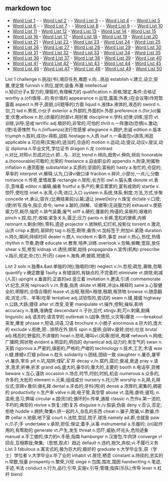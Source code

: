 ## **markdown toc**  
- [Word List 1](#word-list-1) - - [Word List 2](#word-list-2) - - [Word List 3](#word-list-3) - - [Word List 4](#word-list-4) - - [Word List 5](#word-list-5)
- [Word List 6](#word-list-6) - - [Word List 7](#word-list-7) - - [Word List 8](#word-list-8) - - [Word List 9](#word-list-9) - - [Word List 10](#word-list-10)
- [Word List 11](#word-list-11) - [Word List 12](#word-list-12) - [Word List 13](#word-list-13) - [Word List 14](#word-list-14) - [Word List 15](#word-list-15)
- [Word List 16](#word-list-16) - [Word List 17](#word-list-17) - [Word List 18](#word-list-18) - [Word List 19](#word-list-19) - [Word List 20](#word-list-20)
- [Word List 21](#word-list-21) - [Word List 22](#word-list-22) - [Word List 23](#word-list-23) - [Word List 24](#word-list-24) - [Word List 25](#word-list-25)
- [Word List 26](#word-list-26) - [Word List 27](#word-list-27) - [Word List 28](#word-list-28) - [Word List 29](#word-list-29) - [Word List 30](#word-list-30)
- [Word List 31](#word-list-31) - [Word List 32](#word-list-32) - [Word List 33](#word-list-33) - [Word List 34](#word-list-34) - [Word List 35](#word-list-35)
- [Word List 36](#word-list-36) - [Word List 37](#word-list-37) - [Word List 38](#word-list-38) - [Word List 39](#word-list-39) - [Word List 40](#word-list-40)
- [Word List 41](#word-list-41) - [Word List 42](#word-list-42) - [Word List 43](#word-list-43) - [Word List 44](#word-list-44) - [Word List 45](#word-list-45)
- [Word List 46](#word-list-46) - [Word List 47](#word-list-47) - [Word List 48](#word-list-48) - [Word List 49](#word-list-49) - [Word List 50](#word-list-50)

List 1
challenge                                            n.挑战(书);艰巨任务,难题
v.向…挑战
establish                                            v.建立,设立;安置,使定居
furnish                                            v.供应,提供;装备,布置
intellectual                                            
n.知识分子a.智力的,理智的,有理解力的
qualification                                            n.资格;限定,条件;合格证
worthy                                            a.(of)值得…的;有价值的
appearance                                            n.出现,露面;外表;(在会议等)作短暂露面
aspect                                            n.样子,面貌,(问题等的)方面
liquid                                            n.液体a.液体的,液态的
sword                                            n.剑,刀
lad                                            n.男孩,小伙子
exterior                                            a.外部的,外面的n.外部
preference                                            n.(for,to)偏爱;优惠;elbow                                            n.肘,(衣服的)肘部vt.用肘推
discipline                                            n.学科;纪律;训练;惩罚
vt.训练,训导;惩戒
terrific                                            adj.极好的;非常的;可怕的
thrill                                            n.一阵激动(恐惧)v.激动;(使)毛骨悚然
flu                                            n.(influenza)流行性感冒
allegiance                                            n.拥护,忠诚
edition                                            n.版本
triumph                                            n.胜利,成功v.得胜,战胜
hostage                                            n.人质
loaf                                            n.一条面包vi游荡,闲逛
applicable                                            a.可应用(实施)的;适当的,合适的
motion                                            n.运动,动;提议,动议v.提议,动议
diploma                                            n.毕业文凭,学位证书
dragon                                            n.龙
contrast                                            
n.对比,对照vi.形成对比vt.把…与…对比
trend                                            n.倾向,趋势vi.伸向,倾向
honorable                                            a.(honourable)可敬的;光荣的
freelance                                            a.自由职业的
appendix                                            n.附录,附属物
inflation                                            n.通货膨胀
substantial                                            a.实质的;坚固的;富裕的
hasty                                            a.匆忙的,仓促的;草率的
interpret                                            vt.解释,认为,口译vi做口译
fraction                                            n.碎片,小部分,一点儿;分数
romance                                            n.传奇,爱情故事
rectangle                                            n.矩形;长方形
owl                                            n.猫头鹰
denote                                            vt.表示,意味着
editor                                            n.编辑,编者
fruitful                                            a.多产的;果实累累的,富有成效的
startle                                            v.惊吓,使吃惊
inlet                                            n.水湾,小湾;进口,入口
system                                            n.系统,体系;制度;方法,方式,步聚
concede                                            vt.承认;容许;(比赛结束前)认输;退让
jewel(le)ry                                            n.珠宝
dictate                                            v.口授;(使)听写;指令,指示,命令;
lame                                            a.跛的,(辩解、论据等)无说服力的
exhaust                                            v.使筋疲力尽,耗尽;抽完
n.排气装置;废气
stiff                                            a.硬的,僵直的;拘谨的;呆板的;艰难的
pinch                                            v.捏,掐,拧;收缩;紧急关头;匮乏;压力
pants                                            n.长裤,宽松的便裤,内裤
remnant                                            n.剩余(物),零料,遗迹
projector                                            n.放映机,幻灯机,投影仪
torrent                                            n.激流,山洪
crisp                                            a.脆的,易碎的
tag                                            n.标签;鞋带;垂饰;vt.加标签于;附加vi.紧随
duration                                            n.持久;期间;持续时间
dealer                                            n.商人
incident                                            n.事件,事变
zeal                                            n.热心,热忱,热情
rhythm                                            n.节奏,韵律
educate                                            vt.教育,培养,训练
overlook                                            v.忽略;俯瞰;宽容,放任shear                                            v.剪,修剪
kidnap                                            vt.诱拐;绑架,劫持
propaganda                                            n.宣传(机构)
prescribe                                            v.指示,规定;处(方),开(药)
cape                                            n.海角,岬;披肩,短披风

List 2
solo                                            n.独奏a.&ad.单独的(地);独唱的(地)
neglect                                            v./n.忽视;疏忽,漏做,忽略
quantify                                            v.确定数量
faulty                                            a.有错误的,有缺点的,不完善的
eliminate                                            vt.排除;削减(人员)
upright                                            a.垂直的;正直的ad.竖立着
invitation                                            n.邀请;引诱
commemorate                                            vt.纪念,庆祝
reproach                                            v./n.责备,指责
dilute                                            vt.稀释,冲淡a.稀释的
sane                                            a.心智健全的,明智的,合情合理的
lease                                            vt.出租,租用n.租借,租期,租赁物
browse                                            vi.随意翻阅,浏览;(牛、羊等)吃草
tentative                                            adj.试验性的,尝试的
seam                                            n.缝,接缝
highway                                            n.公路,大路;捷径
alter                                            vt.改变,变更
manipulate                                            vt.操作,控制;操纵,影响
accuracy                                            n.准确,准确度
descendant                                            n.子孙,后代
stingv.刺,叮n.刺痛,剧痛
linguistic                                            adj.语言的;语言学的
outbreak                                            n.(战争,愤怒,火灾等)爆发
——breakout突发,爆发
phrase                                            n.短语,词语,习语
brochure                                            n.小册子
enormous                                            a.巨大的,庞大的
exclude                                            v.拒绝,把…排除在外,排斥
spin                                            n.旋转;自转v.旋转;纺纱;吐丝
brutal                                            adj.残忍的;野蛮的,不讲理的
howl                                            n.怒吼,嗥叫vi.(风等)怒吼,咆哮
network                                            n.网络;广播网;网状物
evident                                            a.明显的,明白的
dynamical                                            adj.动力的;有生气的
swan                                            n.天鹅
rigorous                                            a.严密的,缜密的;严格的;严峻的
technology                                            n.技术;工艺;术语
wax                                            n.蜡,蜂蜡v.打蜡
pillow                                            n.枕头
solidarity                                            n.团结,团结一致
slaughter                                            n.屠杀,屠宰vt.屠杀,宰杀
pit                                            n.坑,陷阱;煤矿,矿井
decay                                            v./n.腐朽,腐烂;衰减,衰退
pray                                            v.请求,恳求;祈祷,祈求
grand                                            adj.盛大的,豪华的;重大的,主要的
booth                                            n.电话亭,货摊
beware                                            v.当心,谨防
occasion                                            n.场合,时节,时刻;时机,机会
numerous                                            a.众多的,许多的,大批的
element                                            n.元素;组成成分
nursery                                            n.托儿所
worship                                            n.礼拜,礼拜仪式;崇拜v.敬仰;做礼拜
dental                                            a.牙齿的;牙科(用)的
dense                                            a.浓厚的,密集的,稠密的
productivity                                            n.生产率
valve                                            n.阀;电子管,真空管
abuse                                            vt.滥用;虐待;谩骂;
n.滥用;恶习;弊端
circular                                            a.圆(形)的;循环的n.传单,通报
classic                                            n.杰作a.第一流的,不朽的;典型的
revive                                            v.恢复;(使)复苏
disguise                                            n./v.假装,伪装
deny                                            v.否认,否定;拒绝
huddle                                            v.拥挤;聚集n.挤一起的人,杂乱的东西
cheat                                            n.骗子,欺骗;vi.欺骗,作弊
cellar                                            n.地窑,地下室
court                                            n.法院,宫廷,院子,球场
namely                                            ad.即,也就是
paw                                            n.爪子;手
undertake                                            v.承担,担任;保证;着手,从事
instrumental                                            a.乐器的;
(in)起作用的,有帮助的
generate                                            vt.产生,发生
threat                                            n.恐吓,威胁;坏兆头,危险迹象
manual                                            a.手工做的,体力的n.手册,指南
hamburger                                            n.汉堡包,牛肉饼
converge                                            vi回合,互相靠拢;聚集;（思想,观点）趋近
default                                            n.违约,拖欠,弃权;vi.不履行义务
List 3
fabulous                                            a.寓言式的,极为巨大的;极好的
graduate                                            n.大学毕业生,获（学士）学位者
v.大学毕业a.毕了业的
inhabit                                            vt.居住,栖息
constant                                            a.持续的,忠实的n.常数,恒量
prosperity                                            n.繁荣,兴旺
siege                                            n.包围,围攻,围困
handwriting                                            n.笔迹,手迹,书法
conduct                                            n.行为,品行;引导,实施v.引导;管理;指挥(乐队);传导
lever                                            n.杠杆
blend                               
